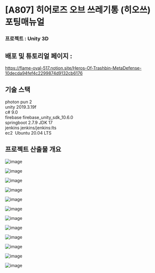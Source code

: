 
# [A807] 히어로즈 오브 쓰레기통 (히오쓰) 포팅매뉴얼

### 프로젝트 : Unity 3D

## 배포 및 튜토리얼 페이지 : 
https://flame-oval-517.notion.site/Heros-Of-Trashbin-MetaDefense-10decda94fef4c2299874d9132cb6176


## 기술 스택

photon pun 2 <br>
unity 2019.3.19f <br>
c# 9.0 <br>
firebase firebase_unity_sdk_10.6.0  <br>
springboot 2.7.9 JDK 17 <br>
jenkins jenkins/jenkins:lts <br>
ec2  Ubuntu 20.04 LTS <br>



## 프로젝트 산출물 개요

![image](https://user-images.githubusercontent.com/104764340/230527692-c31cd9c5-3902-4d52-a7a3-2c0b1e991848.png)

![image](https://user-images.githubusercontent.com/104764340/230527725-692b6188-cb75-4a40-8505-95c2ef03ac21.png)

![image](https://user-images.githubusercontent.com/104764340/230527751-23b79256-2180-4100-bde0-b3b78c26ded0.png)

![image](https://user-images.githubusercontent.com/104764340/230527826-3e5b743f-da55-4331-8767-22e63d7b03a5.png)

![image](https://user-images.githubusercontent.com/104764340/230527870-5a1e3c2b-84d9-421c-ab87-0c8d368fd183.png)

![image](https://user-images.githubusercontent.com/104764340/230527907-60b5c27d-b515-42da-b423-c6bc42857860.png)

![image](https://user-images.githubusercontent.com/104764340/230527930-c4b74109-c9af-4560-9bae-ad86941b79f5.png)

![image](https://user-images.githubusercontent.com/104764340/230527974-b5f85bfe-9962-4285-bc68-919eab99d770.png)

![image](https://user-images.githubusercontent.com/104764340/230528000-7a3e42f0-83a4-4fd8-84bc-4bcdf94620a8.png)

![image](https://user-images.githubusercontent.com/104764340/230528057-eda21797-c2e8-4f8c-8db9-105e53b5f762.png)

![image](https://user-images.githubusercontent.com/104764340/230528166-5e6acfdc-5385-456f-8956-0239dc10ac2e.png)

![image](https://user-images.githubusercontent.com/104764340/230528263-73d65898-6161-4d81-b9cf-c007762f3944.png)
